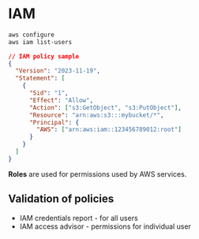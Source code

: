 # IAM

```sh
aws configure
aws iam list-users
```

```json
// IAM policy sample
{
  "Version": "2023-11-19",
  "Statement": [
    {
      "Sid": "1",
      "Effect": "Allow",
      "Action": ["s3:GetObject", "s3:PutObject"],
      "Resource": "arn:aws:s3:::mybucket/*",
      "Principal": {
        "AWS": ["arn:aws:iam::123456789012:root"]
      }
    }
  ]
}
```

**Roles** are used for permissions used by AWS services.

## Validation of policies

- IAM credentials report - for all users
- IAM access advisor - permissions for individual user
